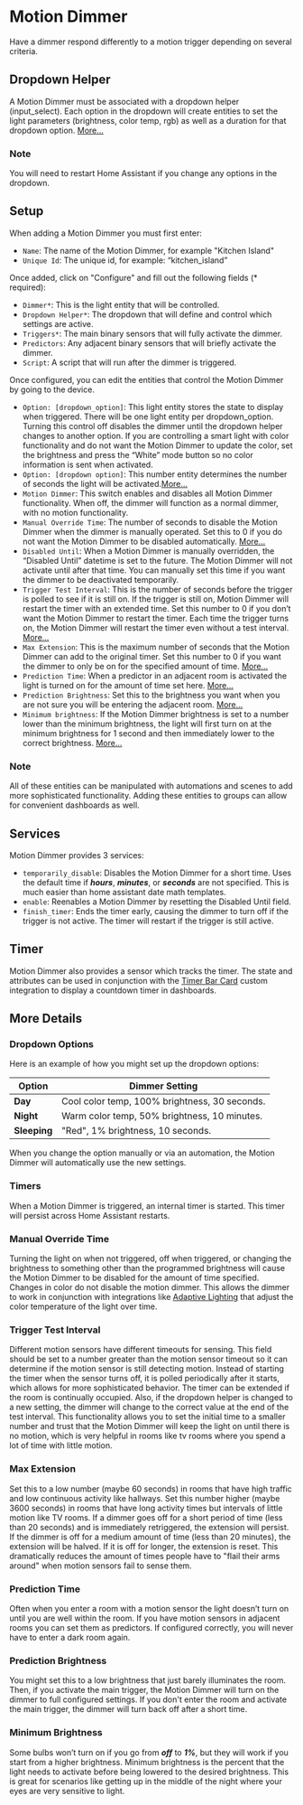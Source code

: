 # Motion Dimmer

Have a dimmer respond differently to a motion trigger depending on several criteria.

## Dropdown Helper

A Motion Dimmer must be associated with a dropdown helper (input_select). Each option in the dropdown will create entities to set the light parameters (brightness, color temp, rgb) as well as a duration for that dropdown option. [More...](#dropdown-options)

### Note

You will need to restart Home Assistant if you change any options in the dropdown.

## Setup

When adding a Motion Dimmer you must first enter:

- `Name`: The name of the Motion Dimmer, for example "Kitchen Island"
- `Unique Id`: The unique id, for example: “kitchen_island”

Once added, click on "Configure" and fill out the following fields (\* required):

- `Dimmer*`: This is the light entity that will be controlled.
- `Dropdown Helper*`: The dropdown that will define and control which settings are active.
- `Triggers*`: The main binary sensors that will fully activate the dimmer.
- `Predictors`: Any adjacent binary sensors that will briefly activate the dimmer.
- `Script`: A script that will run after the dimmer is triggered.

Once configured, you can edit the entities that control the Motion Dimmer by going to the device.

- `Option: [dropdown_option]`: This light entity stores the state to display when triggered. There will be one light entity per dropdown_option. Turning this control off disables the dimmer until the dropdown helper changes to another option. If you are controlling a smart light with color functionality and do not want the Motion Dimmer to update the color, set the brightness and press the “White” mode button so no color information is sent when activated.
- `Option: [dropdown option]`: This number entity determines the number of seconds the light will be activated.[More...](#timers)
- `Motion Dimmer`: This switch enables and disables all Motion Dimmer functionality. When off, the dimmer will function as a normal dimmer, with no motion functionality.
- `Manual Override Time`: The number of seconds to disable the Motion Dimmer when the dimmer is manually operated. Set this to 0 if you do not want the Motion Dimmer to be disabled automatically. [More...](#manual-override-time)
- `Disabled Until`: When a Motion Dimmer is manually overridden, the “Disabled Until” datetime is set to the future. The Motion Dimmer will not activate until after that time. You can manually set this time if you want the dimmer to be deactivated temporarily.
- `Trigger Test Interval`: This is the number of seconds before the trigger is polled to see if it is still on. If the trigger is still on, Motion Dimmer will restart the timer with an extended time. Set this number to 0 if you don’t want the Motion Dimmer to restart the timer. Each time the trigger turns on, the Motion Dimmer will restart the timer even without a test interval. [More...](#trigger-test-interval)
- `Max Extension`: This is the maximum number of seconds that the Motion Dimmer can add to the original timer. Set this number to 0 if you want the dimmer to only be on for the specified amount of time. [More...](#max-extension)
- `Prediction Time`: When a predictor in an adjacent room is activated the light is turned on for the amount of time set here. [More...](#prediction-time)
- `Prediction Brightness`: Set this to the brightness you want when you are not sure you will be entering the adjacent room. [More...](#prediction-brightness)
- `Minimum brightness`: If the Motion Dimmer brightness is set to a number lower than the minimum brightness, the light will first turn on at the minimum brightness for 1 second and then immediately lower to the correct brightness. [More...](#minimum-brightness)

### Note

All of these entities can be manipulated with automations and scenes to add more sophisticated functionality. Adding these entities to groups can allow for convenient dashboards as well.

## Services

Motion Dimmer provides 3 services:

- `temporarily_disable`: Disables the Motion Dimmer for a short time. Uses the default time if **_hours_**, **_minutes_**, or **_seconds_** are not specified. This is much easier than home assistant date math templates.
- `enable`: Reenables a Motion Dimmer by resetting the Disabled Until field.
- `finish_timer`: Ends the timer early, causing the dimmer to turn off if the trigger is not active. The timer will restart if the trigger is still active.

## Timer

Motion Dimmer also provides a sensor which tracks the timer. The state and attributes can be used in conjunction with the [Timer Bar Card](https://github.com/rianadon/timer-bar-card) custom integration to display a countdown timer in dashboards.

## More Details

### Dropdown Options

Here is an example of how you might set up the dropdown options:

| Option       | Dimmer Setting                                |
| ------------ | --------------------------------------------- |
| **Day**      | Cool color temp, 100% brightness, 30 seconds. |
| **Night**    | Warm color temp, 50% brightness, 10 minutes.  |
| **Sleeping** | "Red", 1% brightness, 10 seconds.             |

When you change the option manually or via an automation, the Motion Dimmer will automatically use the new settings.

### Timers

When a Motion Dimmer is triggered, an internal timer is started. This timer will persist across Home Assistant restarts.

### Manual Override Time

Turning the light on when not triggered, off when triggered, or changing the brightness to something other than the programmed brightness will cause the Motion Dimmer to be disabled for the amount of time specified. Changes in color do not disable the motion dimmer. This allows the dimmer to work in conjunction with integrations like [Adaptive Lighting](https://github.com/basnijholt/adaptive-lighting) that adjust the color temperature of the light over time.

### Trigger Test Interval

Different motion sensors have different timeouts for sensing. This field should be set to a number greater than the motion sensor timeout so it can determine if the motion sensor is still detecting motion. Instead of starting the timer when the sensor turns off, it is polled periodically after it starts, which allows for more sophisticated behavior. The timer can be extended if the room is continually occupied. Also, if the dropdown helper is changed to a new setting, the dimmer will change to the correct value at the end of the test interval. This functionality allows you to set the initial time to a smaller number and trust that the Motion Dimmer will keep the light on until there is no motion, which is very helpful in rooms like tv rooms where you spend a lot of time with little motion.

### Max Extension

Set this to a low number (maybe 60 seconds) in rooms that have high traffic and low continuous activity like hallways. Set this number higher (maybe 3600 seconds) in rooms that have long activity times but intervals of little motion like TV rooms. If a dimmer goes off for a short period of time (less than 20 seconds) and is immediately retriggered, the extension will persist. If the dimmer is off for a medium amount of time (less than 20 minutes), the extension will be halved. If it is off for longer, the extension is reset. This dramatically reduces the amount of times people have to "flail their arms around" when motion sensors fail to sense them.

### Prediction Time

Often when you enter a room with a motion sensor the light doesn’t turn on until you are well within the room. If you have motion sensors in adjacent rooms you can set them as predictors. If configured correctly, you will never have to enter a dark room again.

### Prediction Brightness

You might set this to a low brightness that just barely illuminates the room. Then, if you activate the main trigger, the Motion Dimmer will turn on the dimmer to full configured settings. If you don't enter the room and activate the main trigger, the dimmer will turn back off after a short time.

### Minimum Brightness

Some bulbs won’t turn on if you go from **_off_** to **_1%_**, but they will work if you start from a higher brightness. Minimum brightness is the percent that the light needs to activate before being lowered to the desired brightness. This is great for scenarios like getting up in the middle of the night where your eyes are very sensitive to light.
